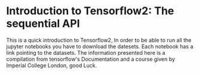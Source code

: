 # Introduction to Tensorflow2: The sequential API
This is a quick introduction to Tensorflow2, In order to be able to run all the jupyter notebooks you have to download the datesets. Each notebook has a link pointing to the datasets. The information presented here is a compilation from tensorflow's Documentation and a course given by Imperial College London, good Luck.
